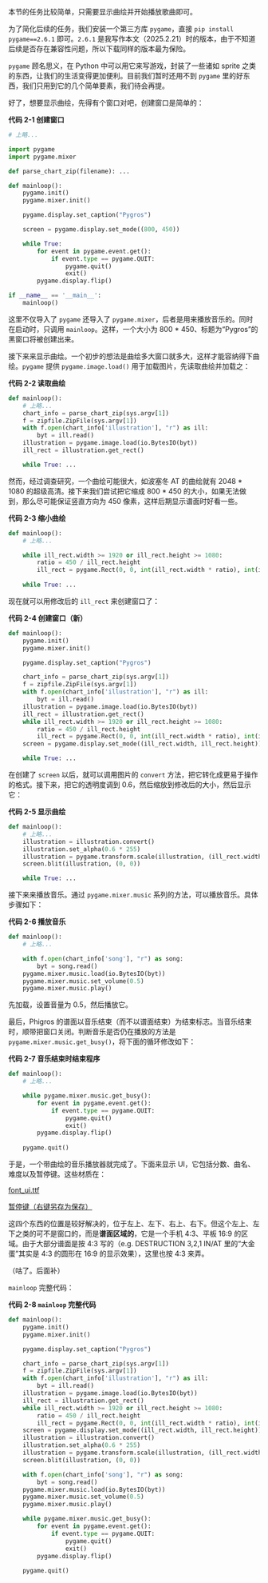 本节的任务比较简单，只需要显示曲绘并开始播放歌曲即可。

为了简化后续的任务，我们安装一个第三方库 `pygame`，直接 `pip install pygame==2.6.1` 即可。`2.6.1` 是我写作本文（2025.2.21）时的版本，由于不知道后续是否存在兼容性问题，所以下载同样的版本最为保险。

`pygame` 顾名思义，在 Python 中可以用它来写游戏，封装了一些诸如 sprite 之类的东西，让我们的生活变得更加便利。目前我们暂时还用不到 `pygame` 里的好东西，我们只用到它的几个简单要素，我们待会再提。

好了，想要显示曲绘，先得有个窗口对吧，创建窗口是简单的：

**代码 2-1 创建窗口**

```python
# 上略...

import pygame
import pygame.mixer

def parse_chart_zip(filename): ...

def mainloop():
    pygame.init()
    pygame.mixer.init()

    pygame.display.set_caption("Pygros")

    screen = pygame.display.set_mode((800, 450))

    while True:
        for event in pygame.event.get():
            if event.type == pygame.QUIT:
                pygame.quit()
                exit()
        pygame.display.flip()

if __name__ == '__main__':
    mainloop()
```

这里不仅导入了 `pygame` 还导入了 `pygame.mixer`，后者是用来播放音乐的。同时在启动时，只调用 `mainloop`。这样，一个大小为 800 * 450、标题为“Pygros”的黑窗口将被创建出来。

接下来来显示曲绘。一个初步的想法是曲绘多大窗口就多大，这样才能容纳得下曲绘。`pygame` 提供 `pygame.image.load()` 用于加载图片，先读取曲绘并加载之：

**代码 2-2 读取曲绘**
```python
def mainloop():
    # 上略...
    chart_info = parse_chart_zip(sys.argv[1])
    f = zipfile.ZipFile(sys.argv[1])
    with f.open(chart_info['illustration'], "r") as ill:
        byt = ill.read()
    illustration = pygame.image.load(io.BytesIO(byt))
    ill_rect = illustration.get_rect()

    while True: ...
```

然而，经过调查研究，一个曲绘可能很大，如波塞冬 AT 的曲绘就有 2048 * 1080 的超级高清。接下来我们尝试把它缩成 800 * 450 的大小，如果无法做到，那么尽可能保证竖直方向为 450 像素，这样后期显示谱面时好看一些。

**代码 2-3 缩小曲绘**
```python
def mainloop():
    # 上略...

    while ill_rect.width >= 1920 or ill_rect.height >= 1080:
        ratio = 450 / ill_rect.height
        ill_rect = pygame.Rect(0, 0, int(ill_rect.width * ratio), int(ill_rect.height * ratio))
    
    while True: ...
```

现在就可以用修改后的 `ill_rect` 来创建窗口了：

**代码 2-4 创建窗口（新）**
```python
def mainloop():
    pygame.init()
    pygame.mixer.init()

    pygame.display.set_caption("Pygros")

    chart_info = parse_chart_zip(sys.argv[1])
    f = zipfile.ZipFile(sys.argv[1])
    with f.open(chart_info['illustration'], "r") as ill:
        byt = ill.read()
    illustration = pygame.image.load(io.BytesIO(byt))
    ill_rect = illustration.get_rect()
    while ill_rect.width >= 1920 or ill_rect.height >= 1080:
        ratio = 450 / ill_rect.height
        ill_rect = pygame.Rect(0, 0, int(ill_rect.width * ratio), int(ill_rect.height * ratio))
    screen = pygame.display.set_mode((ill_rect.width, ill_rect.height))

    while True: ...
```

在创建了 `screen` 以后，就可以调用图片的 `convert` 方法，把它转化成更易于操作的格式。接下来，把它的透明度调到 0.6，然后缩放到修改后的大小，然后显示它：

**代码 2-5 显示曲绘**
```python
def mainloop():
    # 上略...
    illustration = illustration.convert()
    illustration.set_alpha(0.6 * 255)
    illustration = pygame.transform.scale(illustration, (ill_rect.width, ill_rect.height))
    screen.blit(illustration, (0, 0))

    while True: ...
```

接下来来播放音乐。通过 `pygame.mixer.music` 系列的方法，可以播放音乐。具体步骤如下：

**代码 2-6 播放音乐**
```python
def mainloop():
    # 上略...

    with f.open(chart_info['song'], "r") as song:
        byt = song.read()
    pygame.mixer.music.load(io.BytesIO(byt))
    pygame.mixer.music.set_volume(0.5)
    pygame.mixer.music.play()
```

先加载，设置音量为 0.5，然后播放它。

最后，Phigros 的谱面以音乐结束（而不以谱面结束）为结束标志。当音乐结束时，顺带把窗口关闭。判断音乐是否仍在播放的方法是 `pygame.mixer.music.get_busy()`，将下面的循环修改如下：

**代码 2-7 音乐结束时结束程序**
```python
def mainloop():
    # 上略...

    while pygame.mixer.music.get_busy():
        for event in pygame.event.get():
            if event.type == pygame.QUIT:
                pygame.quit()
                exit()
        pygame.display.flip()
    
    pygame.quit()
```

于是，一个带曲绘的音乐播放器就完成了。下面来显示 UI，它包括分数、曲名、难度以及暂停键。这些材质在：

[font_ui.ttf](font_ui.ttf)

[暂停键（右键另存为保存）](Pause.png)

这四个东西的位置是较好解决的，位于左上、左下、右上、右下。但这个左上、左下之类的可不是窗口的，而是**谱面区域的**，它是一个手机 4:3、平板 16:9 的区域。由于大部分谱面是按 4:3 写的（e.g. DESTRUCTION 3,2,1 IN/AT 里的“大金蛋”其实是 4:3 的圆形在 16:9 的显示效果），这里也按 4:3 来弄。

（咕了。后面补）

`mainloop` 完整代码：

**代码 2-8 `mainloop` 完整代码**
```python
def mainloop():
    pygame.init()
    pygame.mixer.init()

    pygame.display.set_caption("Pygros")

    chart_info = parse_chart_zip(sys.argv[1])
    f = zipfile.ZipFile(sys.argv[1])
    with f.open(chart_info['illustration'], "r") as ill:
        byt = ill.read()
    illustration = pygame.image.load(io.BytesIO(byt))
    ill_rect = illustration.get_rect()
    while ill_rect.width >= 1920 or ill_rect.height >= 1080:
        ratio = 450 / ill_rect.height
        ill_rect = pygame.Rect(0, 0, int(ill_rect.width * ratio), int(ill_rect.height * ratio))
    screen = pygame.display.set_mode((ill_rect.width, ill_rect.height))
    illustration = illustration.convert()
    illustration.set_alpha(0.6 * 255)
    illustration = pygame.transform.scale(illustration, (ill_rect.width, ill_rect.height))
    screen.blit(illustration, (0, 0))

    with f.open(chart_info['song'], "r") as song:
        byt = song.read()
    pygame.mixer.music.load(io.BytesIO(byt))
    pygame.mixer.music.set_volume(0.5)
    pygame.mixer.music.play()

    while pygame.mixer.music.get_busy():
        for event in pygame.event.get():
            if event.type == pygame.QUIT:
                pygame.quit()
                exit()
        pygame.display.flip()
    
    pygame.quit()
```
